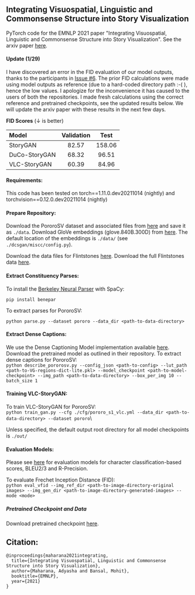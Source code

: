 ## Integrating Visuospatial, Linguistic and Commonsense Structure into Story Visualization

PyTorch code for the EMNLP 2021 paper "Integrating Visuospatial, Linguistic and Commonsense Structure into Story Visualization". See the arxiv paper [here](https://arxiv.org/abs/2110.10834).

#### Update (1/29)
I have discovered an error in the FID evaluation of our model outputs, thanks to the participants in [Issue #6](https://github.com/adymaharana/VLCStoryGan/issues/6). The prior FID calculations were made using model outputs as reference (due to a hard-coded directory path :-( ), hence the low values. I apologize for the inconvenience it has caused to the users of both the repositories. I made fresh calculations using the correct reference and pretrained checkpoints, see the updated results below. We will update the arxiv paper with these results in the next few days. 

**FID Scores** (&#8595; is better)

| Model      | Validation | Test |
| :----------- | :-----------: |:-----:|
| StoryGAN      | 82.57 | 158.06 |
| DuCo-StoryGAN   | 68.32  | 96.51 |
| VLC-StoryGAN | 60.39 | 84.96 |


#### Requirements:
This code has been tested on torch==1.11.0.dev20211014 (nightly) and torchvision==0.12.0.dev20211014 (nightly)

#### Prepare Repository:
 Download the PororoSV dataset and associated files from [here](https://drive.google.com/file/d/1GLZDM7cL812ONrT5-AnYoXaxTwGRPIXl/view?usp=sharing) and save it as ```./data```.
 Download GloVe embeddings (glove.840B.300D) from [here](https://nlp.stanford.edu/projects/glove/). The default location of the embeddings is ```./data/``` (see ```./dcsgan/miscc/config.py```).

Download the data files for Flintstones [here](https://drive.google.com/file/d/1kG4esNwabJQPWqadSDaugrlF4dRaV33_/view?usp=sharing). Download the full Flintstones data [here](https://prior.allenai.org/projects/craft).

#### Extract Constituency Parses:
To install the [Berkeley Neural Parser](https://spacy.io/universe/project/self-attentive-parser) with SpaCy:

```pip install benepar```

To extract parses for PororoSV:

```python parse.py --dataset pororo --data_dir <path-to-data-directory>```

#### Extract Dense Captions:

We use the Dense Captioning Model implementation available [here](https://github.com/soloist97/densecap-pytorch
). Download the pretrained model as outlined in their repository. To extract dense captions for PororoSV:\
```python describe_pororosv.py --config_json <path-to-config> --lut_path <path-to-VG-regions-dict-lite.pkl> --model_checkpoint <path-to-model-checkpoint> --img_path <path-to-data-directory> --box_per_img 10 --batch_size 1```

#### Training VLC-StoryGAN:

To train VLC-StoryGAN for PororoSV:\
```python train_gan.py --cfg ./cfg/pororo_s1_vlc.yml --data_dir <path-to-data-directory> --dataset pororo```\
   
Unless specified, the default output root directory for all model checkpoints is ```./out/```

#### Evaluation Models:
Please see [here](https://github.com/adymaharana/StoryViz) for evaluation models for character classification-based scores, BLEU2/3 and R-Precision.

To evaluate Frechet Inception Distance (FID):\
```python eval_vfid --img_ref_dir <path-to-image-directory-original images> --img_gen_dir <path-to-image-directory-generated-images> --mode <mode>```

##### Pretrained Checkpoint and Data
Download pretrained checkpoint [here](https://drive.google.com/file/d/1bZF3MfkeEpX6IN8PGrK5e15W5zKGshpt/view?usp=sharing).

## Citation:
```
@inproceedings{maharana2021integrating,
  title={Integrating Visuospatial, Linguistic and Commonsense Structure into Story Visualization},
  author={Maharana, Adyasha and Bansal, Mohit},
  booktitle={EMNLP},
  year={2021}
}
```